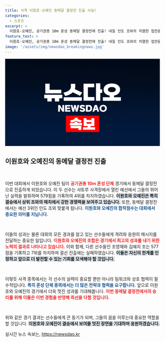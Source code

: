 ```yaml
---
title: 사격 이원호·오예진 동메달 결정전 진출 사실!
categories:
  - 스포츠
excerpt: >
  이원호-오예진, 공기권총 10m 혼성 동메달 결정전에 진출! 내일 인도 조와의 치열한 접전을 앞두고, 두 선수의 저력을 기대해보세요!
feature_text: >
  이원호-오예진, 공기권총 10m 혼성 동메달 결정전에 진출! 내일 인도 조와의 치열한 접전을 앞두고, 두 선수의 저력을 기대해보세요!
image: '/assets/img/newsdao_breakingnews.jpg'
---
```


<p><img src="/assets/img/newsdao_breakingnews.jpg" alt="koreaapp 속보" /></p>

<h2 data-ke-size="size26">이원호와 오예진의 동메달 결정전 진출</h2>

<p data-ke-size="size16">&nbsp;</p> 

<p>이번 대회에서 이원호와 오예진 팀이 <b><span style="color: #ee2323;">공기권총 10m 혼성 단체</span></b> 경기에서 동메달 결정전으로 진출하게 되었습니다. 이 두 선수는 샤토루 사격장에서 열린 예선에서 그들의 뛰어난 실력을 발휘하며 579점을 기록하여 4위를 차지하였습니다. <b><span style="background-color: #21538527;">이원호와 오예진은 특히 결승에서 상위 조와의 매치에서 강한 경쟁력을 보여주고 있습니다.</span></b> 또한, 동메달 결정전에서는 예선 3위인 인도 조와 맞붙게 됩니다. <b><span style="color: #1a5490;">이원호와 오예진의 합작점수는 대회에서 중요한 의미를 지닙니다.</span></b> </p>

<p data-ke-size="size16">&nbsp;</p>

<p>이들의 성과는 물론 대회의 모든 경과를 알고 있는 선수들에게 격려와 응원의 메시지를 전달하는 중요한 일입니다. <b><span style="color: #ee2323;">이원호와 오예진의 조합은 경기에서 최고의 성과를 내기 위한 노력의 결과로 나타나고 있습니다.</span></b> 이와 함께, 다른 선수들인 조영재와 김예지 조는 577점을 기록하고 7위를 차지하며 결선 진출에는 실패하였습니다. <b><span style="background-color: #21538527;">이들은 자신의 한계를 인정하고 앞으로 더 발전할 수 있는 기회를 모색해야 할 것입니다.</span></b> </p>

<p data-ke-size="size16">&nbsp;</p>

<p>이렇듯 사격 종목에서는 각 선수의 실력이 중요할 뿐만 아니라 팀워크와 상호 협력이 필수적입니다. <b><span style="color: #1a5490;">특히 혼성 단체 종목에서는 더 많은 전략과 협력을 요구합니다.</span></b> 앞으로 이원호와 오예진의 경기에서 더욱 멋진 성과를 기대해봅니다. <b><span style="color: #ee2323;">이번 동메달 결정전에서의 승리를 위해 이들은 이번 경험을 반영해 최선을 다할 것입니다.</span></b></p>

<p data-ke-size="size16">&nbsp;</p> 

<p>위와 같은 경기 결과는 선수들에게 큰 동기가 되며, 그들의 꿈을 이루는데 중요한 역할을 할 것입니다. <b><span style="background-color: #21538527;">이원호와 오예진이 결승에서 보여줄 멋진 장면을 기대하며 응원하겠습니다.</span></b></p>
실시간 뉴스 속보는, <a href="https://newsdao.kr" rel="dofollow">https://newsdao.kr</a>


